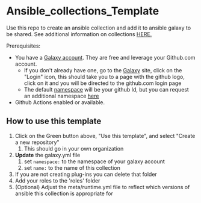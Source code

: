 # Ansible_collections_Template

Use this repo to create an ansible collection and add it to ansible galaxy to be shared.  See additional information on collections [HERE.](https://docs.oit.umn.edu/tower/Collections/)

Prerequisites:
- You have a [Galaxy account](https://galaxy.ansible.com/).  They are free and leverage your Github.com account.
  - If you don't already have one, go to the [Galaxy](https://galaxy.ansible.com/) site, click on the "Login" icon, this should take you to a page with the github logo, click on it and you will be directed to the github.com login page
  - The default [namespace](https://galaxy.ansible.com/docs/contributing/namespaces.html) will be your github Id, but you can request an additional namespace [here](https://github.com/ansible/galaxy/issues/new?template=New_namespace.md)
- Github Actions enabled or available.

## How to use this template

1. Click on the Green button above, "Use this template", and select "Create a new repository"
   1. This should go in your own organization
2. **Update** the galaxy.yml file
   1. set `namespace:` to the namespace of your galaxy account
   2. set `name:` to the name of this collection
3. If you are not creating plug-ins you can delete that folder
4. Add your roles to the 'roles' folder
5. (Optional) Adjust the meta/runtime.yml file to reflect which versions of ansible this collection is appropriate for
